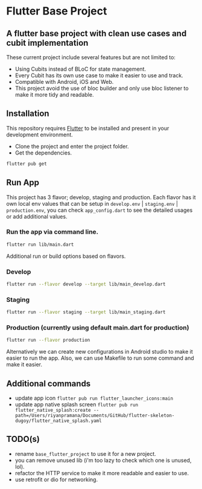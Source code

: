 
# Flutter Base Project
## A flutter base project with clean use cases and cubit implementation

These current project include several features but are not limited to:

- Using Cubits instead of BLoC for state management.
- Every Cubit has its own use case to make it easier to use and track.
- Compatible with Android, iOS and Web.
- This project avoid the use of bloc builder and only use bloc listener to make it more tidy and readable.

## Installation

This repository requires [Flutter](https://flutter.dev/docs/get-started/install) to be installed and present in your development environment.

- Clone the project and enter the project folder.
- Get the dependencies.
```sh  
flutter pub get  
```  

## Run App
This project has 3 flavor; develop, staging and production. Each flavor has it own local env values that can be setup in `develop.env` | `staging.env` | `production.env`, you can check `app_config.dart` to see the detailed usages or add additional values.

### Run the app via command line.
```sh  
flutter run lib/main.dart  
```

Additional run or build options based on flavors.

### Develop
```sh
flutter run --flavor develop --target lib/main_develop.dart
```

### Staging
```sh
flutter run --flavor staging --target lib/main_staging.dart
```

### Production (currently using default main.dart for production)
```sh
flutter run --flavor production
```

Alternatively we can create new configurations in Android studio to make it easier to run the app.
Also, we can use Makefile to run some command and make it easier.

## Additional commands

- update app icon `flutter pub run flutter_launcher_icons:main`
- update app native splash screen `flutter pub run flutter_native_splash:create --path=/Users/riyanpramana/Documents/GitHub/flutter-skeleton-dugoy/flutter_native_splash.yaml`

## TODO(s)

- rename `base_flutter_project` to use it for a new project.
- you can remove unused lib (i'm too lazy to check which one is unused, lol).
- refactor the HTTP service to make it more readable and easier to use.
- use retrofit or dio for networking.

